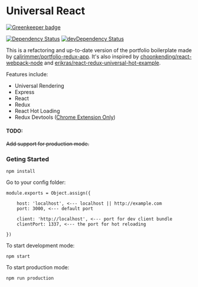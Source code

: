 # Universal React

[![Greenkeeper badge](https://badges.greenkeeper.io/expositor/universal-react.svg)](https://greenkeeper.io/)

[![Dependency Status][dep-status-img]][dep-status-link]
[![devDependency Status][dev-dep-status-img]][dev-dep-status-link]

[dep-status-img]: https://david-dm.org/expositor/universal-react.svg
[dep-status-link]: https://david-dm.org/expositor/universal-react
[dev-dep-status-img]: https://david-dm.org/expositor/universal-react/dev-status.svg
[dev-dep-status-link]: https://david-dm.org/expositor/universal-react#info=devDependencies

This is a refactoring and up-to-date version of the portfolio boilerplate made by [caljrimmer/portfolio-redux-app](https://github.com/caljrimmer/portfolio-redux-app). It's also inspired by [choonkending/react-webpack-node](https://github.com/choonkending/react-webpack-node) and [erikras/react-redux-universal-hot-example](https://github.com/erikras/react-redux-universal-hot-example).

Features include:

* Universal Rendering 
* Express
* React
* Redux
* React Hot Loading
* Redux Devtools ([Chrome Extension Only](https://github.com/zalmoxisus/redux-devtools-extension)) 

#### TODO:

~~Add support for production mode.~~

### Geting Started
```
npm install
```

Go to your config folder:
```
module.exports = Object.assign({

	host: 'localhost', <--- localhost || http://example.com
	port: 3000, <--- default port

	client: 'http://localhost', <--- port for dev client bundle
	clientPort: 1337, <--- the port for hot reloading

})
```
To start development mode:
```
npm start
```

To start production mode:
```
npm run production
```